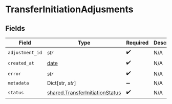 # TransferInitiationAdjusments


## Fields

| Field                                                                              | Type                                                                               | Required                                                                           | Description                                                                        |
| ---------------------------------------------------------------------------------- | ---------------------------------------------------------------------------------- | ---------------------------------------------------------------------------------- | ---------------------------------------------------------------------------------- |
| `adjustment_id`                                                                    | *str*                                                                              | :heavy_check_mark:                                                                 | N/A                                                                                |
| `created_at`                                                                       | [date](https://docs.python.org/3/library/datetime.html#date-objects)               | :heavy_check_mark:                                                                 | N/A                                                                                |
| `error`                                                                            | *str*                                                                              | :heavy_check_mark:                                                                 | N/A                                                                                |
| `metadata`                                                                         | Dict[str, *str*]                                                                   | :heavy_minus_sign:                                                                 | N/A                                                                                |
| `status`                                                                           | [shared.TransferInitiationStatus](../../models/shared/transferinitiationstatus.md) | :heavy_check_mark:                                                                 | N/A                                                                                |